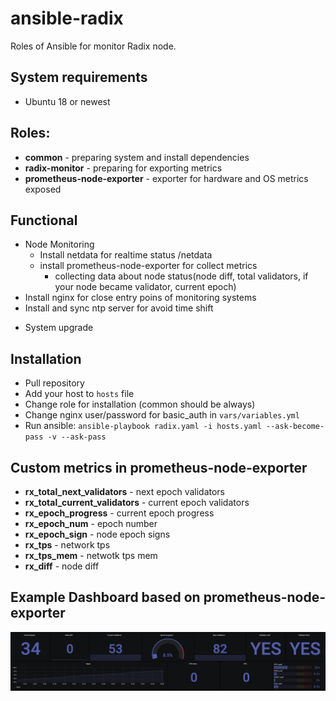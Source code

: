 # ansible-radix

Roles of Ansible for monitor Radix node.

## System requirements

- Ubuntu 18 or newest

## Roles:

- **common** - preparing system and install dependencies
- **radix-monitor** - preparing for exporting metrics
- **prometheus-node-exporter** - exporter for hardware and OS metrics exposed
## Functional

- Node Monitoring
  - Install netdata for realtime status <host>/netdata
  - install prometheus-node-exporter for collect metrics
    - collecting data about node status(node diff, total validators, if your node became validator, current epoch)
- Install nginx for close entry poins of monitoring systems
- Install and sync ntp server for avoid time shift

* System upgrade

## Installation

- Pull repository
- Add your host to `hosts` file
- Change role for installation (common should be always)
- Change nginx user/password for basic_auth in `vars/variables.yml`
- Run ansible: `ansible-playbook radix.yaml -i hosts.yaml --ask-become-pass -v --ask-pass`

## Custom metrics in prometheus-node-exporter

- **rx_total_next_validators** - next epoch validators
- **rx_total_current_validators** - current epoch validators
- **rx_epoch_progress** - current epoch progress
- **rx_epoch_num** - epoch number
- **rx_epoch_sign** - node epoch signs
- **rx_tps** - network tps
- **rx_tps_mem** - netwotk tps mem
- **rx_diff** - node diff


## Example Dashboard based on prometheus-node-exporter

![Alt text](images/dashboard.png?raw=true "Radix dashboard")